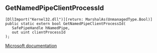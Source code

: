 ## GetNamedPipeClientProcessId

```
[DllImport("Kernel32.dll")][return: MarshalAs(UnmanagedType.Bool)]
public static extern bool GetNamedPipeClientProcessId(
   SafePipeHandle hNamedPipe,
   out uint clientProcessId
);
```

[Microsoft documentation](https://docs.microsoft.com/en-us/windows/win32/api/namedpipeapi/nf-namedpipeapi-getnamedpipeclientprocessid)
